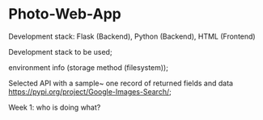 # Photo-Web-App

Development stack: Flask (Backend), Python (Backend), HTML (Frontend)


Development stack to be used; 


environment info (storage method (filesystem)); 


Selected API with a sample~ one record of returned fields and data    https://pypi.org/project/Google-Images-Search/; 


Week 1: who is doing what?

